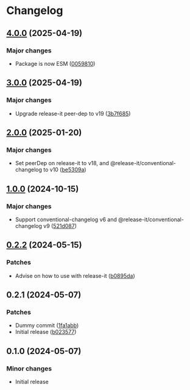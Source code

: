 # Changelog

## [4.0.0](https://github.com/commits-with-character/conventional-changelog-preset/compare/3.0.0...4.0.0) (2025-04-19)

### Major changes

- Package is now ESM
  ([0059810](https://github.com/commits-with-character/conventional-changelog-preset/commit/00598101ea8eeac72205e5c63e893e7b8d2c3b67))

## [3.0.0](https://github.com/commits-with-character/conventional-changelog-preset/compare/2.0.0...3.0.0) (2025-04-19)

### Major changes

- Upgrade release-it peer-dep to v19
  ([3b7f685](https://github.com/commits-with-character/conventional-changelog-preset/commit/3b7f68586dabf1a9c4d0faa512068e330642f40c))

## [2.0.0](https://github.com/commits-with-character/conventional-changelog-preset/compare/1.0.0...2.0.0) (2025-01-20)

### Major changes

- Set peerDep on release-it to v18, and @release-it/conventional-changelog to
  v10
  ([be5309a](https://github.com/commits-with-character/conventional-changelog-preset/commit/be5309ae28950a375c4763babdf3a0ee5c3c5ae9))

## [1.0.0](https://github.com/commits-with-character/conventional-changelog-preset/compare/0.2.2...1.0.0) (2024-10-15)

### Major changes

- Support conventional-changelog v6 and @release-it/conventional-changelog v9
  ([521d087](https://github.com/commits-with-character/conventional-changelog-preset/commit/521d08743b48308abf44f2884e53960e68c086b5))

## [0.2.2](https://github.com/commits-with-character/conventional-changelog-preset/compare/0.2.1...0.2.2) (2024-05-15)

### Patches

- Advise on how to use with release-it
  ([b0895da](https://github.com/commits-with-character/conventional-changelog-preset/commit/b0895da550e49305568a4a10431b9bd228e3f82f))

## 0.2.1 (2024-05-07)

### Patches

- Dummy commit
  ([1fa1abb](https://github.com/commits-with-character/conventional-changelog-preset/commit/1fa1abbc730694ce2dbbec8fd53ac2670e83d166))
- Initial release
  ([b023577](https://github.com/commits-with-character/conventional-changelog-preset/commit/b02357741d6e6450513a5a85534401cf676aa24e))

## 0.1.0 (2024-05-07)

### Minor changes

- Initial release
